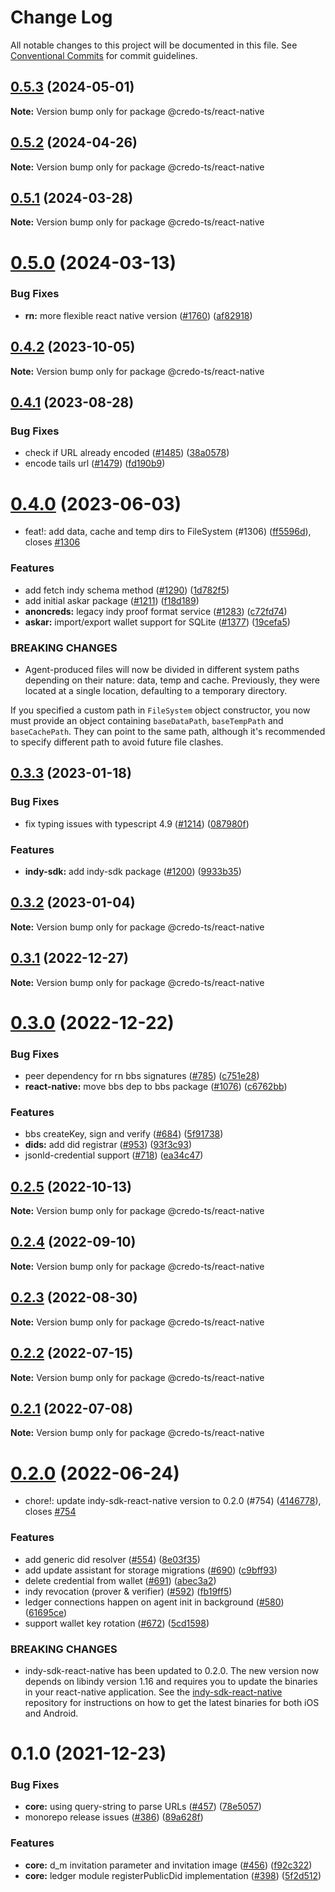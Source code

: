 # Change Log

All notable changes to this project will be documented in this file.
See [Conventional Commits](https://conventionalcommits.org) for commit guidelines.

## [0.5.3](https://github.com/openwallet-foundation/credo-ts/compare/v0.5.2...v0.5.3) (2024-05-01)

**Note:** Version bump only for package @credo-ts/react-native

## [0.5.2](https://github.com/openwallet-foundation/credo-ts/compare/v0.5.1...v0.5.2) (2024-04-26)

**Note:** Version bump only for package @credo-ts/react-native

## [0.5.1](https://github.com/openwallet-foundation/credo-ts/compare/v0.5.0...v0.5.1) (2024-03-28)

**Note:** Version bump only for package @credo-ts/react-native

# [0.5.0](https://github.com/openwallet-foundation/credo-ts/compare/v0.4.2...v0.5.0) (2024-03-13)

### Bug Fixes

- **rn:** more flexible react native version ([#1760](https://github.com/openwallet-foundation/credo-ts/issues/1760)) ([af82918](https://github.com/openwallet-foundation/credo-ts/commit/af82918f5401bad113dfc32fc903d981e4389c4e))

## [0.4.2](https://github.com/hyperledger/aries-framework-javascript/compare/v0.4.1...v0.4.2) (2023-10-05)

**Note:** Version bump only for package @credo-ts/react-native

## [0.4.1](https://github.com/hyperledger/aries-framework-javascript/compare/v0.4.0...v0.4.1) (2023-08-28)

### Bug Fixes

- check if URL already encoded ([#1485](https://github.com/hyperledger/aries-framework-javascript/issues/1485)) ([38a0578](https://github.com/hyperledger/aries-framework-javascript/commit/38a0578011896cfcf217713d34f285cd381ad72c))
- encode tails url ([#1479](https://github.com/hyperledger/aries-framework-javascript/issues/1479)) ([fd190b9](https://github.com/hyperledger/aries-framework-javascript/commit/fd190b96106ca4916539d96ff6c4ecef7833f148))

# [0.4.0](https://github.com/hyperledger/aries-framework-javascript/compare/v0.3.3...v0.4.0) (2023-06-03)

- feat!: add data, cache and temp dirs to FileSystem (#1306) ([ff5596d](https://github.com/hyperledger/aries-framework-javascript/commit/ff5596d0631e93746494c017797d0191b6bdb0b1)), closes [#1306](https://github.com/hyperledger/aries-framework-javascript/issues/1306)

### Features

- add fetch indy schema method ([#1290](https://github.com/hyperledger/aries-framework-javascript/issues/1290)) ([1d782f5](https://github.com/hyperledger/aries-framework-javascript/commit/1d782f54bbb4abfeb6b6db6cd4f7164501b6c3d9))
- add initial askar package ([#1211](https://github.com/hyperledger/aries-framework-javascript/issues/1211)) ([f18d189](https://github.com/hyperledger/aries-framework-javascript/commit/f18d1890546f7d66571fe80f2f3fc1fead1cd4c3))
- **anoncreds:** legacy indy proof format service ([#1283](https://github.com/hyperledger/aries-framework-javascript/issues/1283)) ([c72fd74](https://github.com/hyperledger/aries-framework-javascript/commit/c72fd7416f2c1bc0497a84036e16adfa80585e49))
- **askar:** import/export wallet support for SQLite ([#1377](https://github.com/hyperledger/aries-framework-javascript/issues/1377)) ([19cefa5](https://github.com/hyperledger/aries-framework-javascript/commit/19cefa54596a4e4848bdbe89306a884a5ce2e991))

### BREAKING CHANGES

- Agent-produced files will now be divided in different system paths depending on their nature: data, temp and cache. Previously, they were located at a single location, defaulting to a temporary directory.

If you specified a custom path in `FileSystem` object constructor, you now must provide an object containing `baseDataPath`, `baseTempPath` and `baseCachePath`. They can point to the same path, although it's recommended to specify different path to avoid future file clashes.

## [0.3.3](https://github.com/hyperledger/aries-framework-javascript/compare/v0.3.2...v0.3.3) (2023-01-18)

### Bug Fixes

- fix typing issues with typescript 4.9 ([#1214](https://github.com/hyperledger/aries-framework-javascript/issues/1214)) ([087980f](https://github.com/hyperledger/aries-framework-javascript/commit/087980f1adf3ee0bc434ca9782243a62c6124444))

### Features

- **indy-sdk:** add indy-sdk package ([#1200](https://github.com/hyperledger/aries-framework-javascript/issues/1200)) ([9933b35](https://github.com/hyperledger/aries-framework-javascript/commit/9933b35a6aa4524caef8a885e71b742cd0d7186b))

## [0.3.2](https://github.com/hyperledger/aries-framework-javascript/compare/v0.3.1...v0.3.2) (2023-01-04)

**Note:** Version bump only for package @credo-ts/react-native

## [0.3.1](https://github.com/hyperledger/aries-framework-javascript/compare/v0.3.0...v0.3.1) (2022-12-27)

**Note:** Version bump only for package @credo-ts/react-native

# [0.3.0](https://github.com/hyperledger/aries-framework-javascript/compare/v0.2.5...v0.3.0) (2022-12-22)

### Bug Fixes

- peer dependency for rn bbs signatures ([#785](https://github.com/hyperledger/aries-framework-javascript/issues/785)) ([c751e28](https://github.com/hyperledger/aries-framework-javascript/commit/c751e286aa11a1d2b9424ae23de5647efc5d536f))
- **react-native:** move bbs dep to bbs package ([#1076](https://github.com/hyperledger/aries-framework-javascript/issues/1076)) ([c6762bb](https://github.com/hyperledger/aries-framework-javascript/commit/c6762bbe9d64ac5220915af3425d493e505dcc2c))

### Features

- bbs createKey, sign and verify ([#684](https://github.com/hyperledger/aries-framework-javascript/issues/684)) ([5f91738](https://github.com/hyperledger/aries-framework-javascript/commit/5f91738337fac1efbbb4597e7724791e542f0762))
- **dids:** add did registrar ([#953](https://github.com/hyperledger/aries-framework-javascript/issues/953)) ([93f3c93](https://github.com/hyperledger/aries-framework-javascript/commit/93f3c93310f9dae032daa04a920b7df18e2f8a65))
- jsonld-credential support ([#718](https://github.com/hyperledger/aries-framework-javascript/issues/718)) ([ea34c47](https://github.com/hyperledger/aries-framework-javascript/commit/ea34c4752712efecf3367c5a5fc4b06e66c1e9d7))

## [0.2.5](https://github.com/hyperledger/aries-framework-javascript/compare/v0.2.4...v0.2.5) (2022-10-13)

**Note:** Version bump only for package @credo-ts/react-native

## [0.2.4](https://github.com/hyperledger/aries-framework-javascript/compare/v0.2.3...v0.2.4) (2022-09-10)

**Note:** Version bump only for package @credo-ts/react-native

## [0.2.3](https://github.com/hyperledger/aries-framework-javascript/compare/v0.2.2...v0.2.3) (2022-08-30)

**Note:** Version bump only for package @credo-ts/react-native

## [0.2.2](https://github.com/hyperledger/aries-framework-javascript/compare/v0.2.1...v0.2.2) (2022-07-15)

**Note:** Version bump only for package @credo-ts/react-native

## [0.2.1](https://github.com/hyperledger/aries-framework-javascript/compare/v0.2.0...v0.2.1) (2022-07-08)

**Note:** Version bump only for package @credo-ts/react-native

# [0.2.0](https://github.com/hyperledger/aries-framework-javascript/compare/v0.1.0...v0.2.0) (2022-06-24)

- chore!: update indy-sdk-react-native version to 0.2.0 (#754) ([4146778](https://github.com/hyperledger/aries-framework-javascript/commit/414677828be7f6c08fa02905d60d6555dc4dd438)), closes [#754](https://github.com/hyperledger/aries-framework-javascript/issues/754)

### Features

- add generic did resolver ([#554](https://github.com/hyperledger/aries-framework-javascript/issues/554)) ([8e03f35](https://github.com/hyperledger/aries-framework-javascript/commit/8e03f35f8e1cd02dac4df02d1f80f2c5a921dfef))
- add update assistant for storage migrations ([#690](https://github.com/hyperledger/aries-framework-javascript/issues/690)) ([c9bff93](https://github.com/hyperledger/aries-framework-javascript/commit/c9bff93cfac43c4ae2cbcad1f96c1a74cde39602))
- delete credential from wallet ([#691](https://github.com/hyperledger/aries-framework-javascript/issues/691)) ([abec3a2](https://github.com/hyperledger/aries-framework-javascript/commit/abec3a2c95815d1c54b22a6370222f024eefb060))
- indy revocation (prover & verifier) ([#592](https://github.com/hyperledger/aries-framework-javascript/issues/592)) ([fb19ff5](https://github.com/hyperledger/aries-framework-javascript/commit/fb19ff555b7c10c9409450dcd7d385b1eddf41ac))
- ledger connections happen on agent init in background ([#580](https://github.com/hyperledger/aries-framework-javascript/issues/580)) ([61695ce](https://github.com/hyperledger/aries-framework-javascript/commit/61695ce7737ffef363b60e341ae5b0e67e0e2c90))
- support wallet key rotation ([#672](https://github.com/hyperledger/aries-framework-javascript/issues/672)) ([5cd1598](https://github.com/hyperledger/aries-framework-javascript/commit/5cd1598b496a832c82f35a363fabe8f408abd439))

### BREAKING CHANGES

- indy-sdk-react-native has been updated to 0.2.0. The new version now depends on libindy version 1.16 and requires you to update the binaries in your react-native application. See the [indy-sdk-react-native](https://github.com/hyperledger/indy-sdk-react-native) repository for instructions on how to get the latest binaries for both iOS and Android.

# 0.1.0 (2021-12-23)

### Bug Fixes

- **core:** using query-string to parse URLs ([#457](https://github.com/hyperledger/aries-framework-javascript/issues/457)) ([78e5057](https://github.com/hyperledger/aries-framework-javascript/commit/78e505750557f296cc72ef19c0edd8db8e1eaa7d))
- monorepo release issues ([#386](https://github.com/hyperledger/aries-framework-javascript/issues/386)) ([89a628f](https://github.com/hyperledger/aries-framework-javascript/commit/89a628f7c3ea9e5730d2ba5720819ac6283ee404))

### Features

- **core:** d_m invitation parameter and invitation image ([#456](https://github.com/hyperledger/aries-framework-javascript/issues/456)) ([f92c322](https://github.com/hyperledger/aries-framework-javascript/commit/f92c322b97be4a4867a82c3a35159d6068951f0b))
- **core:** ledger module registerPublicDid implementation ([#398](https://github.com/hyperledger/aries-framework-javascript/issues/398)) ([5f2d512](https://github.com/hyperledger/aries-framework-javascript/commit/5f2d5126baed2ff58268c38755c2dbe75a654947))

